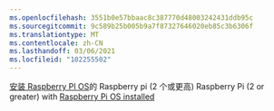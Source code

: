```yaml
---
ms.openlocfilehash: 3551b0e57bbaac8c387770d48003242431ddb95c
ms.sourcegitcommit: 9c589b25b005b9a7f87327646020eb85c3b6306f
ms.translationtype: MT
ms.contentlocale: zh-CN
ms.lasthandoff: 03/06/2021
ms.locfileid: "102255502"
---
```

 <span data-ttu-id="507b0-101">[安装 Raspberry PI OS](https://www.raspberrypi.org/documentation/installation/installing-images/README.md)的 Raspberry pi (2 个或更高) </span><span class="sxs-lookup"><span data-stu-id="507b0-101">Raspberry Pi (2 or greater) with [Raspberry Pi OS installed](https://www.raspberrypi.org/documentation/installation/installing-images/README.md)</span></span>
